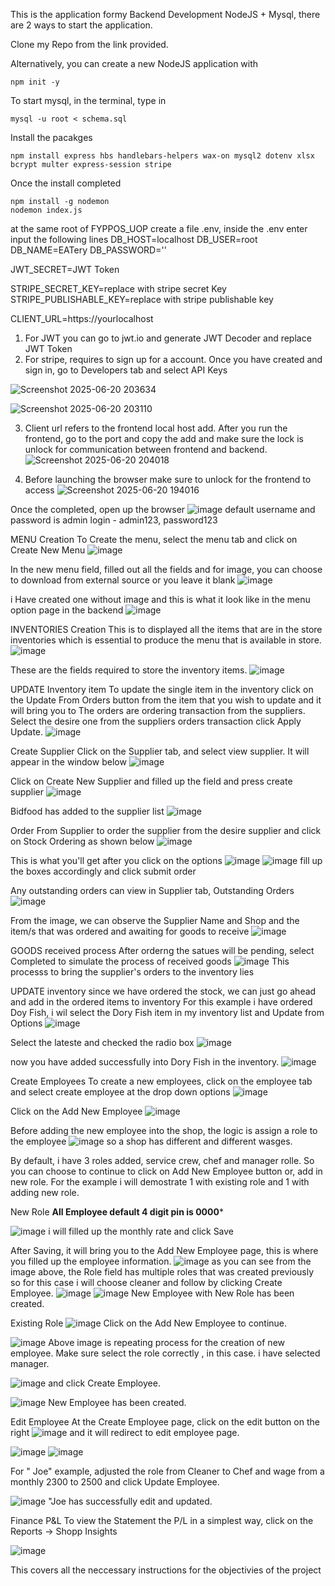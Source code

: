 This is the application formy Backend Development NodeJS + Mysql, there are 2 ways to start the application. 

Clone my Repo from the link provided. 

Alternatively, you can create a new NodeJS application with 
~~~~~
npm init -y
~~~~~~

To start mysql, in the terminal, type in 
~~~~~
mysql -u root < schema.sql 
~~~~~~
Install the pacakges
~~~~~
npm install express hbs handlebars-helpers wax-on mysql2 dotenv xlsx bcrypt multer express-session stripe
~~~~~~
Once the install completed
~~~~~~~
npm install -g nodemon
nodemon index.js
~~~~~~~

at the same root of FYPPOS_UOP create a file .env, inside the .env enter input the following lines
DB_HOST=localhost
DB_USER=root
DB_NAME=EATery
DB_PASSWORD=''

JWT_SECRET=JWT Token 

STRIPE_SECRET_KEY=replace with stripe secret Key
STRIPE_PUBLISHABLE_KEY=replace with stripe publishable key

CLIENT_URL=https://yourlocalhost

1. For JWT you can go to jwt.io and generate JWT Decoder and replace JWT Token
2. For stripe, requires to sign up for a account. Once you have created and sign in, go to Developers tab and select API Keys
   
![Screenshot 2025-06-20 203634](https://github.com/user-attachments/assets/56b1e5fc-997f-4807-abe4-608e8b3478e5)

![Screenshot 2025-06-20 203110](https://github.com/user-attachments/assets/5f30ec88-432f-4d7b-ba60-96ee6a871c1c)

3. Client url refers to the frontend local host add. After you run the frontend, go to the port and copy the add and make sure the lock is unlock for communication between frontend and backend.
![Screenshot 2025-06-20 204018](https://github.com/user-attachments/assets/ab80b71a-7e37-4d80-a50b-c7d9e14fe793)

4. Before launching the browser make sure to unlock for the frontend to access
![Screenshot 2025-06-20 194016](https://github.com/user-attachments/assets/2a106ccd-5677-4ff6-b96b-94d61a19ce13)


Once the completed, open up the browser
![image](https://github.com/user-attachments/assets/f9a16b93-8749-4b55-9753-d806b3d112d5)
default username and password is admin login - admin123, password123

MENU Creation
To Create the menu, select the menu tab and click on Create New Menu
![image](https://github.com/user-attachments/assets/9678e065-24b7-462b-9af4-0e64be313c02)

In the new menu field, filled out all the fields and for image, you can choose to download from external source or you leave it blank
![image](https://github.com/user-attachments/assets/3458fb04-9cba-4d5d-a416-2ca0b2d26518)

i Have created one without image and this is what it look like in the menu option page in the backend
![image](https://github.com/user-attachments/assets/fd8af72d-3d0f-4fa7-83cf-fce03e2de69f)

INVENTORIES Creation
This is to displayed all the items that are in the store inventories which is essential to produce the menu that is available in store. 
![image](https://github.com/user-attachments/assets/29cf3e41-3b27-44ca-81e6-1d86d1a3c94e)

These are the fields required to store the inventory items.
![image](https://github.com/user-attachments/assets/1b676813-39ad-43f2-85af-e640c1d0566a)

UPDATE Inventory item
To update the single item in the inventory click on the Update From Orders button from the item that you wish to update and it will bring you to The orders are ordering transaction from the suppliers. Select the desire one from the suppliers orders transaction click Apply Update.
![image](https://github.com/user-attachments/assets/268d0a31-24a6-445b-b8dc-418201552e44)

Create Supplier
Click on the Supplier tab, and select view supplier. It will appear in the window below 
![image](https://github.com/user-attachments/assets/ce0630f8-b1dd-4177-a2bf-bdae5b6cd32c)

Click on Create New Supplier and filled up the field and press create supplier
![image](https://github.com/user-attachments/assets/0bfdb048-ecc9-4732-8d00-2ec3ad28e629)

Bidfood has added to the supplier list
![image](https://github.com/user-attachments/assets/86e2e98f-d578-4e13-b178-1b680160cbec)

Order From Supplier
to order the supplier from the desire supplier and click on Stock Ordering as shown below
![image](https://github.com/user-attachments/assets/40acdac3-c65f-48a1-9eb2-e030bc2b39ab)

This is what you'll  get after you click on the options
![image](https://github.com/user-attachments/assets/0872f13d-b2a0-4df6-b455-95d268dba73b)
![image](https://github.com/user-attachments/assets/f3fa6c31-2dec-42a9-8973-6cf38bbb9539)
fill up the boxes accordingly and click submit order

Any outstanding orders can view in Supplier tab, Outstanding Orders
![image](https://github.com/user-attachments/assets/69254d87-cdf8-4349-8136-b502da38d9d5)

From the image, we can observe the Supplier Name and Shop and the item/s that was ordered and awaiting for goods to receive
![image](https://github.com/user-attachments/assets/5bf55128-74c0-4490-a690-a20ae3d9f7ee)

GOODS received process 
After orderng the satues will be pending, select Completed to simulate the process of received goods 
![image](https://github.com/user-attachments/assets/3b2818ce-15f5-4d74-b3db-6cf55e8ea598)
This processs to bring the supplier's orders to the inventory lies


UPDATE inventory
since we have ordered the stock, we can just go ahead and add in the ordered items to inventory 
For this example i have ordered Doy Fish, i wil select the Dory Fish item in my inventory list and Update from Options
![image](https://github.com/user-attachments/assets/b94a7bcf-378e-4302-979e-f66aba4b1346)

Select the lateste and checked the radio box
![image](https://github.com/user-attachments/assets/07682865-74d6-44c9-8fcf-54a8d602283c)

now you have added successfully into Dory Fish in the inventory.
![image](https://github.com/user-attachments/assets/e2fc0068-e0e5-4366-8e50-58be7a5ce2ec)

Create Employees
To create a new employees, click on the employee tab and select create employee at the drop down options
![image](https://github.com/user-attachments/assets/38bdb81b-5276-486a-bb26-8a86521395e7)

Click on the Add New Employee
![image](https://github.com/user-attachments/assets/4635cedf-9d21-483f-86ca-aec55c2f8e32)

Before adding the new employee into the shop, the logic is assign a role to the employee
![image](https://github.com/user-attachments/assets/80736e02-a4e8-4fd5-8e00-6caf2495a22f)
so a shop has different and different wasges. 

By default, i have 3 roles added, service crew, chef and manager rolle. So you can choose to continue to click on  Add New Employee button or,
add in new role. For the example i will demostrate 1 with existing role and 1 with adding new role. 

New Role
****All Employee default 4 digit pin is 0000*****

![image](https://github.com/user-attachments/assets/42a394a5-4792-4f02-a5e4-e27f40252cb2)
i will filled up the monthly rate and click Save

After Saving, it will bring you to the Add New Employee page, this is where you filled up the employee information. 
![image](https://github.com/user-attachments/assets/aad1c64c-bc7f-467b-bf4b-001e111c7470)
as you can see from the image above, the Role field has multiple roles that was created previously so for this case i will choose cleaner and follow by clicking Create Employee.
![image](https://github.com/user-attachments/assets/c5d86489-3d06-45a8-a92c-d88a87b77326)
![image](https://github.com/user-attachments/assets/5f45a7e2-8a9c-4c4c-97db-c4e3d5ed8be8)
New Employee with New Role has been created. 

Existing Role 
![image](https://github.com/user-attachments/assets/5a82d791-5919-498e-b63d-3537465c5e79)
Click on the Add New Employee to continue. 

![image](https://github.com/user-attachments/assets/fb042203-2b9b-4f5d-8779-1a17a3f22cdc)
Above image is repeating process for the creation of new employee. Make sure select the role correctly , in this case. i have selected manager.

![image](https://github.com/user-attachments/assets/db53b1ce-44d3-4711-b7a5-bfd0fd58d4ef)
and click Create Employee. 

![image](https://github.com/user-attachments/assets/8e4ce461-d1b9-42d8-ac08-1f1f890878b7)
New Employee has been created. 

Edit Employee
At the Create Employee page, click on the edit button on the right 
![image](https://github.com/user-attachments/assets/22f82a0d-9b9b-4736-b6fa-62a5e7ff7865)
and it will redirect to edit employee page. 

![image](https://github.com/user-attachments/assets/764802ca-768b-415a-8bd8-c00a4523b4e9)
![image](https://github.com/user-attachments/assets/27bc299a-10ad-4fe3-a074-e37144c35414)

For " Joe" example, adjusted the role from Cleaner to Chef and wage from a monthly 2300 to 2500 and click Update Employee. 

![image](https://github.com/user-attachments/assets/86085200-ef42-4881-8d39-fb3a1a7ec181)
"Joe has successfully edit and updated.


Finance P&L
To view the Statement the P/L in a simplest way, click on the Reports -> Shopp Insights

![image](https://github.com/user-attachments/assets/118996e7-ef9e-43c0-84a8-87d80541004e)

This covers all the neccessary instructions for the objectivies of the project























